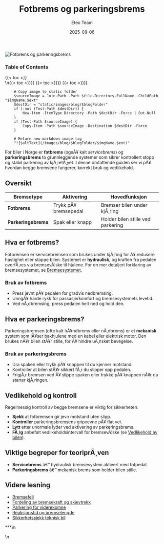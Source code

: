 ﻿---
title: "Fotbrems og parkeringsbrems"
date: 2025-08-06
draft: false
author: "Eteo Team"
description: "En grundig guide til fotbrems (servicebrems) og parkeringsbrems i bil for teoriprøven Klasse B. Lær om funksjoner, bruk og vedlikehold."
categories: ["Driving Theory"]
tags: ["driving", "theory", "safety"]
featured_image: "/images/blog/fotbrems-og-parkeringsbrems/fotbrems-og-parkeringsbrems-image.svg"
---

<div class="blog-content">
  <div class="featured-image">
    <img src="/images/blog/fotbrems-og-parkeringsbrems/fotbrems-og-parkeringsbrems-image.svg" alt="Fotbrems og parkeringsbrems" class="img-fluid rounded">
  </div>

  <div class="toc-container mt-4 mb-4">
    <h3>Table of Contents</h3>
    {{< toc >}}
  </div>

  <div class="blog-body">\n{{< toc >}}}}
{{< toc >}}}}
{{< toc >}}}}

        
        
        # Copy image to static folder
        $sourceImage = Join-Path -Path $file.Directory.FullName -ChildPath "$imgName.$ext"
        $destDir = "static/images/blog/$blogFolder"
        if (-not (Test-Path $destDir)) {
            New-Item -ItemType Directory -Path $destDir -Force | Out-Null
        }
        if (Test-Path $sourceImage) {
            Copy-Item -Path $sourceImage -Destination $destDir -Force
        }
        
        # Return new markdown image tag
        "![$altText](/images/blog/$blogFolder/$imgName.$ext)"
    

For biler i Norge er **fotbrems** (ogsÃ¥ kalt *servicebrems*) og **parkeringsbrems** to grunnleggende systemer som sikrer kontrollert stopp og stabil parkering av kjÃ¸retÃ¸yet. I denne omfattende guiden ser vi pÃ¥ hvordan begge bremsene fungerer, korrekt bruk og vedlikehold.

## Oversikt

| Bremsetype          | Aktivering           | Hovedfunksjon                         |
|---------------------|----------------------|----------------------------------------|
| **Fotbrems**        | Trykk pÃ¥ bremsepedal | Bremser bilen under kjÃ¸ring            |
| **Parkeringsbrems** | Spak eller knapp     | Holder bilen stille ved parkering      |

## Hva er fotbrems?

Fotbremsen er servicebremsen som brukes under kjÃ¸ring for Ã¥ redusere hastighet eller stoppe bilen. Systemet er **hydraulisk**, og kraften fra pedalen overfÃ¸res via bremsevÃ¦ske til hjulene. For en mer detaljert forklaring av bremsesystemet, se [Bremsesystemet](/blogs/teori/bremsesystemet "Bremsesystemet (bremsekretser, bremsevÃ¦ske m.m)").

### Bruk av fotbrems

* Press jevnt pÃ¥ pedalen for gradvis nedbremsing.
* UnngÃ¥ harde rykk for passasjerkomfort og bremsesystemets levetid.
* Ved nÃ¸dbremsing, press pedalen helt ned og hold den.

## Hva er parkeringsbrems?

Parkeringsbremsen (ofte kalt hÃ¥ndbrems eller nÃ¸dbrems) er et **mekanisk** system som lÃ¥ser bakhjulene med en kabel eller elektrisk motor. Den brukes nÃ¥r bilen stÃ¥r stille, for Ã¥ hindre uÃ¸nsket bevegelse.

### Bruk av parkeringsbrems

* Dra spaken eller trykk pÃ¥ knappen til du kjenner motstand.
* Kontroller at bilen stÃ¥r sikkert fÃ¸r du slipper opp pedalen.
* FrigjÃ¸r bremsen ved Ã¥ slippe spaken eller trykke pÃ¥ knappen nÃ¥r du starter kjÃ¸ringen.

## Vedlikehold og kontroll

Regelmessig kontroll av begge bremsene er viktig for sikkerheten:

* **Sjekk** at fotbremsen gir jevn motstand uten slipp.
* **Kontroller** parkeringsbremsens gripeevne pÃ¥ flat vei.
* **Lytt** etter unormale lyder ved aktivering av parkeringsbrems.
* **FÃ¸lg** anbefalt vedlikeholdsintervall for bremsevÃ¦ske (se [Vedlikehold av bilen](/blogs/teori/vedlikehold-av-bilen "Vedlikehold av bilen - Guide til regelmessig service og inspeksjon")).

## Viktige begreper for teoriprÃ¸ven

* **Servicebrems** â€“ hydraulisk bremsesystem aktivert med fotpedal.
* **Parkeringsbrems** â€“ mekanisk brems som holder bilen stille.

## Videre lesning

* [Bremsefeil](/blogs/teori/bremsefeil "Bremsefeil - Vanlige feil i bremsesystemet")
* [Fordeling av bremsekraft og skjevtrekk](/blogs/teori/fordeling-av-bremsekraft-og-skjevtrekk "Fordeling av bremsekraft og skjevtrekk")
* [Parkering for viderekomne](/blogs/teori/parkering-for-viderekomne "Parkering for viderekomne - Avanserte teknikker for sikker parkering")
* [Reaksjonstid og bremselengde](/blogs/teori/reaksjonstid-og-bremselengde "Reaksjonstid og bremselengde - Stoppeavstand og reaksjonstid")
* [Sikkerhetssjekk teknisk bil](/blogs/teori/sikkerhetssjekk-teknisk-bil "Sikkerhetssjekk teknisk bil - Rutinemessig sjekk fÃ¸r kjÃ¸ring")

***\n  </div>\n</div>